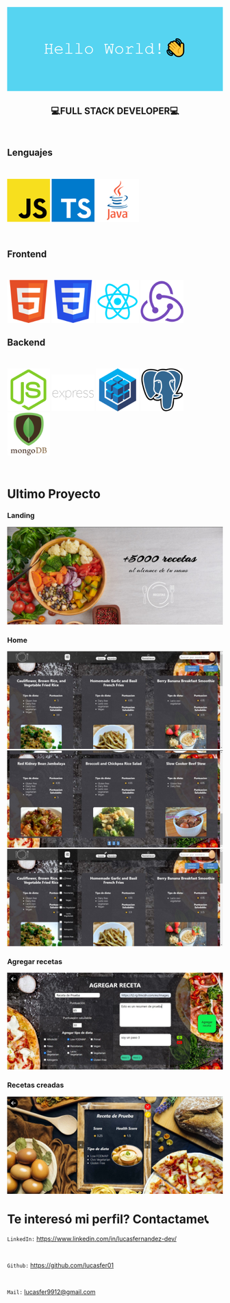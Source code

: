 <img src='./media/banner.png'/>

</br>

<h2 align='center'><b>💻FULL STACK DEVELOPER💻</b></h2>

</br>

## Lenguajes

</br>

<p>
    <img src='./media/javascript.png' width='100px'/>
    <img src='./media/typescript.png' width='100px'/>
    <img src='./media/java.png' width='100px'/>
</p>

</br>

## Frontend

</br>

<p>
    <img src='./media/html.png' width='100px'/>
    <img src='./media/css.png' width='100px'/>
    <img src='./media/react.png' width='100px'/>
    <img src='./media/redux.png' width='100px'/>
</p>

## Backend

</br>

<p>
    <img src='./media/nodejs.png' width='100px'/>
    <img src='./media/express.png' width='100px'/>
    <img src='./media/sequelize.png' width='100px'/>
    <img src='./media/postgresql.png' width='100px'/>
    <img src='./media/mongodb.png' width='100px'/>
</p>

</br>

# Ultimo Proyecto

### Landing

<img src='./media/screen proyecto/landing.jpeg'/>

</br>

### Home

<img src='./media/screen proyecto/home-1.jpeg'/>
<img src='./media/screen proyecto/home-2.jpeg'/>
<img src='./media/screen proyecto/filtro.jpeg'/>

</br>

### Agregar recetas

<img src='./media/screen proyecto/agregar-recetas.jpeg'/>

</br>

### Recetas creadas

<img src='./media/screen proyecto/recetas-creadas.jpeg'/>

</br>

# Te interesó mi perfil? Contactame📞

`LinkedIn:` https://www.linkedin.com/in/lucasfernandez-dev/

</br>

`Github:` https://github.com/lucasfer01

</br>

`Mail:` lucasfer9912@gmail.com